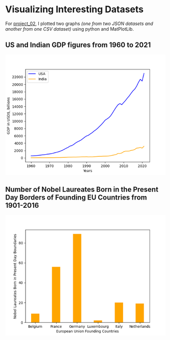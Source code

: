 # Visualizing Interesting Datasets
For [project_02](https://github.com/mikeizbicki/cmc-csci040/tree/2022fall/project_02), I plotted two graphs *(one from two JSON datasets and another from one CSV dataset)* using python and MatPlotLib.

## US and Indian GDP figures from 1960 to 2021
![](USandIndiaGDPfigs.png)

## Number of Nobel Laureates Born in the Present Day Borders of Founding EU Countries from 1901-2016
![](nobellaureatesEUfounders.png)